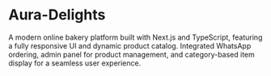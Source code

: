 # Aura-Delights
A modern online bakery platform built with Next.js and TypeScript, featuring a fully responsive UI and dynamic product catalog. Integrated WhatsApp ordering, admin panel for product management, and category-based item display for a seamless user experience.
